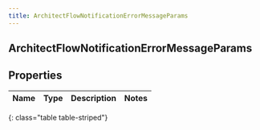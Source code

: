 ```yaml
---
title: ArchitectFlowNotificationErrorMessageParams
---
```

## ArchitectFlowNotificationErrorMessageParams


## Properties

| Name | Type | Description | Notes |
| ------------ | ------------- | ------------- | ------------- |
{: class="table table-striped"}



